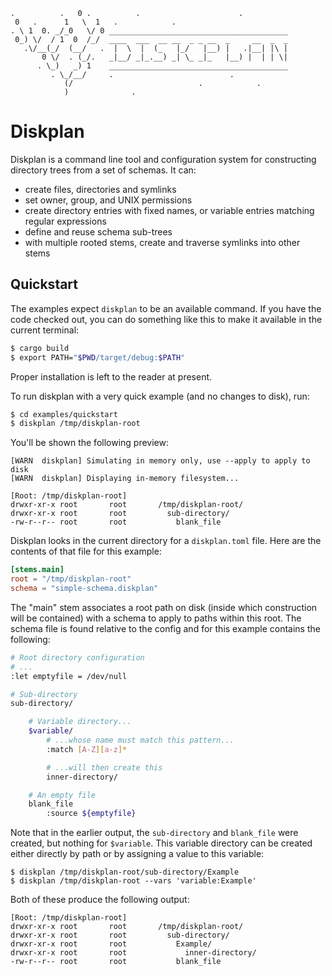 ```text
.          .   0 .          .                      .
 0   .      1   \  1   .            .
. \ 1  0. _/_0   \/ 0 ________________________________________
 0_) \/  / 1  0  /_/  ____  ___  __ __  _ _ __  _     __  _  _
   .\/__(_/  (__/   .  |  \  |  (_   |_/   |__) |   .|__| |\ |
       0 \/  . (_/.   _|__/ _|_.__) _| \_ _|_   |__) |  | | \|
      . \_)   _) 1    ________________________________________
         . \_/__/     .                          .
            (/                            .            .
            )              .
```

Diskplan
========

Diskplan is a command line tool and configuration system for constructing
directory trees from a set of schemas. It can:

- create files, directories and symlinks
- set owner, group, and UNIX permissions
- create directory entries with fixed names, or variable entries matching
  regular expressions
- define and reuse schema sub-trees
- with multiple rooted stems, create and traverse symlinks into other stems

## Quickstart

The examples expect `diskplan` to be an available command. If you have the
code checked out, you can do something like this to make it available in the
current terminal:

```sh
$ cargo build
$ export PATH="$PWD/target/debug:$PATH"
```

Proper installation is left to the reader at present.

To run diskplan with a very quick example (and no changes to disk), run:

```sh
$ cd examples/quickstart
$ diskplan /tmp/diskplan-root
```

You'll be shown the following preview:

```text
[WARN  diskplan] Simulating in memory only, use --apply to apply to disk
[WARN  diskplan] Displaying in-memory filesystem...

[Root: /tmp/diskplan-root]
drwxr-xr-x root       root       /tmp/diskplan-root/
drwxr-xr-x root       root         sub-directory/
-rw-r--r-- root       root           blank_file
```

Diskplan looks in the current directory for a `diskplan.toml` file. Here are
the contents of that file for this example:

```toml
[stems.main]
root = "/tmp/diskplan-root"
schema = "simple-schema.diskplan"
```

The "main" stem associates a root path on disk (inside which construction will
be contained) with a schema to apply to paths within this root. The schema file
is found relative to the config and for this example contains the following:

```sh
# Root directory configuration
# ...
:let emptyfile = /dev/null

# Sub-directory
sub-directory/

    # Variable directory...
    $variable/
        # ...whose name must match this pattern...
        :match [A-Z][a-z]*

        # ...will then create this
        inner-directory/

    # An empty file
    blank_file
        :source ${emptyfile}
```

Note that in the earlier output, the `sub-directory` and `blank_file` were
created, but nothing for `$variable`. This variable directory can be created
either directly by path or by assigning a value to this variable:

```text
$ diskplan /tmp/diskplan-root/sub-directory/Example
$ diskplan /tmp/diskplan-root --vars 'variable:Example'
```

Both of these produce the following output:

```text
[Root: /tmp/diskplan-root]
drwxr-xr-x root       root       /tmp/diskplan-root/
drwxr-xr-x root       root         sub-directory/
drwxr-xr-x root       root           Example/
drwxr-xr-x root       root             inner-directory/
-rw-r--r-- root       root           blank_file
```
